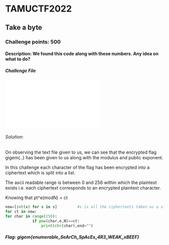 # TAMUCTF2022
## Take a byte
### Challenge points: 500 
#### Description: We found this code along with these numbers. Any idea on what to do?
##### Challenge File
![Challenge file](./data.txt)
###### Solution:
On observing the text file given to us, we can see that the encrypted flag gigem{..} has been given to us along with the modulus and public exponent. 

In this challenge each character of the flag has been encrypted into a ciphertext which is split into a list.

The ascii readable range is between 0 and 256 within which the plaintext exists i.e. each ciphertext corresponds to an encrypted plaintext character.

Knowing that pt^e(modN) = ct
```py
new=[int(x) for x in s]         #s is all the ciphertexts taken as a string.
for ct in new:
for char in range(250):
			if pow(char,e,N)==ct:
				print(chr(char),end="")
```

##### Flag: gigem{enumerable_SeArCh_SpAcEs_4R3_WEAK_xBEEF}
